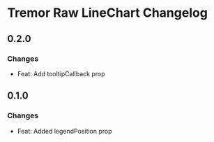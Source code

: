 # Tremor Raw LineChart Changelog

## 0.2.0

### Changes

- Feat: Add tooltipCallback prop

## 0.1.0

### Changes

- Feat: Added legendPosition prop
